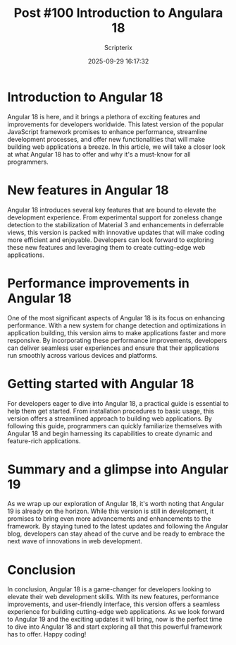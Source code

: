 ﻿---
title: "Post #100 Introduction to Angulara 18"
date: 2025-09-29 16:17:32
author: Scripterix
slug: introduction-to-angular-18
post_id: 755
categories:
  - "Wyzwanie"
tags:
  []
original_url: "https://opengateweb.com/posts/introduction-to-angular-18/"
---

# Introduction to Angular 18

Angular 18 is here, and it brings a plethora of exciting features and improvements for developers worldwide. This latest version of the popular JavaScript framework promises to enhance performance, streamline development processes, and offer new functionalities that will make building web applications a breeze. In this article, we will take a closer look at what Angular 18 has to offer and why it's a must-know for all programmers.

# New features in Angular 18

Angular 18 introduces several key features that are bound to elevate the development experience. From experimental support for zoneless change detection to the stabilization of Material 3 and enhancements in deferrable views, this version is packed with innovative updates that will make coding more efficient and enjoyable. Developers can look forward to exploring these new features and leveraging them to create cutting-edge web applications.

# Performance improvements in Angular 18

One of the most significant aspects of Angular 18 is its focus on enhancing performance. With a new system for change detection and optimizations in application building, this version aims to make applications faster and more responsive. By incorporating these performance improvements, developers can deliver seamless user experiences and ensure that their applications run smoothly across various devices and platforms.

# Getting started with Angular 18

For developers eager to dive into Angular 18, a practical guide is essential to help them get started. From installation procedures to basic usage, this version offers a streamlined approach to building web applications. By following this guide, programmers can quickly familiarize themselves with Angular 18 and begin harnessing its capabilities to create dynamic and feature-rich applications.

# Summary and a glimpse into Angular 19

As we wrap up our exploration of Angular 18, it's worth noting that Angular 19 is already on the horizon. While this version is still in development, it promises to bring even more advancements and enhancements to the framework. By staying tuned to the latest updates and following the Angular blog, developers can stay ahead of the curve and be ready to embrace the next wave of innovations in web development.

# Conclusion

In conclusion, Angular 18 is a game-changer for developers looking to elevate their web development skills. With its new features, performance improvements, and user-friendly interface, this version offers a seamless experience for building cutting-edge web applications. As we look forward to Angular 19 and the exciting updates it will bring, now is the perfect time to dive into Angular 18 and start exploring all that this powerful framework has to offer. Happy coding!
